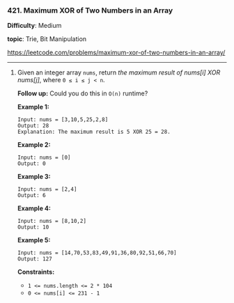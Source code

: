 ### 421. Maximum XOR of Two Numbers in an Array

**Difficulty**: Medium

**topic**: Trie, Bit Manipulation

<https://leetcode.com/problems/maximum-xor-of-two-numbers-in-an-array/>

***

1. Given an integer array `nums`, return *the maximum result of nums[i] XOR nums[j]*, where `0 ≤ i ≤ j < n`.

   **Follow up:** Could you do this in `O(n)` runtime?

    

   **Example 1:**

   ```
   Input: nums = [3,10,5,25,2,8]
   Output: 28
   Explanation: The maximum result is 5 XOR 25 = 28.
   ```

   **Example 2:**

   ```
   Input: nums = [0]
   Output: 0
   ```

   **Example 3:**

   ```
   Input: nums = [2,4]
   Output: 6
   ```

   **Example 4:**

   ```
   Input: nums = [8,10,2]
   Output: 10
   ```

   **Example 5:**

   ```
   Input: nums = [14,70,53,83,49,91,36,80,92,51,66,70]
   Output: 127
   ```

    

   **Constraints:**

   - `1 <= nums.length <= 2 * 104`
   - `0 <= nums[i] <= 231 - 1`